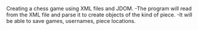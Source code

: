 Creating a chess game using XML files and JDOM.
-The program will read from the XML file and parse it to create objects of the kind of piece.
-It will be able to save games, usernames, piece locations.

